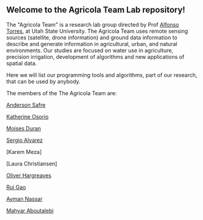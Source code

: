 ## Welcome to the Agricola Team Lab repository! 

The "Agricola Team" is a research lab group directed by Prof [Alfonso Torres](https://github.com/diviningwater), at Utah State University. 
The Agricola Team uses remote sensing sources (satellite, drone information) and ground data information to describe and generate information in agricultural, urban, and natural environments. 
Our studies are focused on water use in agriculture, precision irrigation, development of algorithms and new applications of spatial data. <br>

Here we will list our programming tools and algorithms, part of our research, that can be used by anybody.

The members of the The Agricola Team are:

[Anderson Safre](https://github.com/andersonsafre)

[Katherine Osorio](https://github.com/KJOsorio)

[Moises Duran](https://github.com/MRDuran93)

[Sergio Alvarez](https://github.com/alvarezsergiom1)

[Karem Meza]

[Laura Christiansen]

[Oliver Hargreaves](https://github.com/OliverHargreaves)

[Rui Gao](https://github.com/RuiGao9)

[Ayman Nassar](https://github.com/aymnassar)

[Mahyar Aboutalebi](https://github.com/Mahyarona)

<!--

**Here are some ideas to get you started:**

🙋‍♀️ A short introduction - what is your organization all about?
🌈 Contribution guidelines - how can the community get involved?
👩‍💻 Useful resources - where can the community find your docs? Is there anything else the community should know?
🍿 Fun facts - what does your team eat for breakfast?
🧙 Remember, you can do mighty things with the power of [Markdown](https://docs.github.com/github/writing-on-github/getting-started-with-writing-and-formatting-on-github/basic-writing-and-formatting-syntax)
-->
